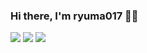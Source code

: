 ### Hi there, I'm ryuma017 👋🏻

![](https://github-readme-stats.vercel.app/api?username=ryuma017&count_private=true&show_icons=true&theme=default)
![](https://github-readme-stats.vercel.app/api/top-langs/?username=ryuma017)
![](https://github-profile-summary-cards.vercel.app/api/cards/profile-details?username=ryuma017&theme=nord_bright)
